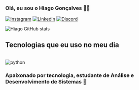 ### Olá, eu sou o Hiago Gonçalves ✋🏻

[![Instagram](https://img.shields.io/badge/Instagram-E4405F?style=for-the-badge&logo=instagram&logoColor=white)](https://www.instagram.com/_hiago_kk/)
[![Linkedin](https://img.shields.io/badge/LinkedIn-0077B5?style=for-the-badge&logo=linkedin&logoColor=white)](https://www.linkedin.com/in/hiago-gon%C3%A7alves-17a706315/)
[![Discord](https://img.shields.io/badge/Discord-7289DA?style=for-the-badge&logo=discord&logoColor=white)](https://discord.com/channels/@hgdsxz)

![Hiago GitHub stats](https://github-readme-stats.vercel.app/api?username=hiaguin-dev&show_icons=true&theme=radical)

## Tecnologias que eu uso no meu dia

<div style="display: inline_block"><br/>
  <img align="center" alt="python" src="https://img.shields.io/badge/Python-14354C?style=for-the-badge&logo=python&logoColor=white" />

### Apaixonado por tecnologia, estudante de Análise e Desenvolvimento de Sistemas 🚀
